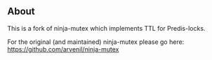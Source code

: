 ## About

This is a fork of ninja-mutex which implements TTL for Predis-locks.

For the original (and maintained) ninja-mutex please go here: https://github.com/arvenil/ninja-mutex
